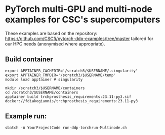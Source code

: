 # PyTorch multi-GPU and multi-node examples for CSC's supercomputers

These examples are based on the repository: https://github.com/CSCfi/pytorch-ddp-examples/tree/master
tailored for our HPC needs (anonymised where appropriate). 
## Build container     

```shell
export APPTAINER_CACHEDIR='/scratch3/$USERNAME/.singularity'
export APPTAINER_TMPDIR='/scratch3/$USERNAME/temp'
module load apptainer # singularity 
    
mkdir /scratch3/$USERNAME/containers
cd /scratch3/$USERNAME/containers
apptainer build trchprosthesis_requirements:23.11-py3.sif docker://fdiakogiannis/trchprosthesis_requirements:23.11-py3
```

## Example run:     
```shell
sbatch -A YourProjectCode run-ddp-torchrun-Multinode.sh
```
